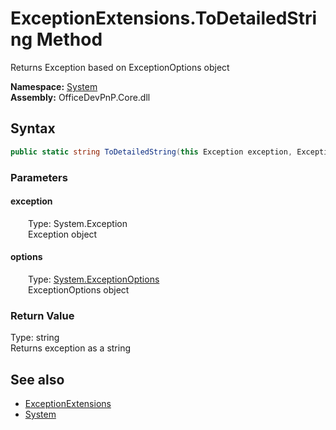 # ExceptionExtensions.ToDetailedString Method  
 Returns Exception based on ExceptionOptions object   

**Namespace:** [System](System.md)  
**Assembly:** OfficeDevPnP.Core.dll  
## Syntax
```C#
public static string ToDetailedString(this Exception exception, ExceptionOptions options)
```
### Parameters
#### exception  
&emsp;&emsp;Type: System.Exception  
&emsp;&emsp;Exception object  

  

#### options  
&emsp;&emsp;Type: [System.ExceptionOptions](System.ExceptionOptions.md)  
&emsp;&emsp;ExceptionOptions object  

  

### Return Value
Type: string  
Returns exception as a string  


## See also
- [ExceptionExtensions](System.ExceptionExtensions.md) 
- [System](System.md) 
